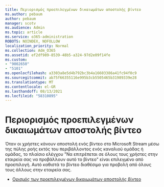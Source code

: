 ```yaml
---
title: Περιορισμός προεπιλεγμένων δικαιωμάτων αποστολής βίντεο
ms.author: pebaum
author: pebaum
manager: scotv
ms.audience: Admin
ms.topic: article
ms.service: o365-administration
ROBOTS: NOINDEX, NOFOLLOW
localization_priority: Normal
ms.collection: Adm_O365
ms.assetid: ef2df989-8539-48b5-a324-97d2e09f14fe
ms.custom:
- "9002650"
- "5101"
ms.openlocfilehash: a3303a8e5d4b792bc3b4a16603386a41fc94f0c9
ms.sourcegitcommit: ab75f66355116e995b3cb5505465b31989339e28
ms.translationtype: MT
ms.contentlocale: el-GR
ms.lasthandoff: 08/13/2021
ms.locfileid: "58310895"
---
```

# <a name="restrict-default-video-upload-permissions"></a>Περιορισμός προεπιλεγμένων δικαιωμάτων αποστολής βίντεο

Όταν οι χρήστες κάνουν αποστολή ενός βίντεο στο Microsoft Stream μέσω της πύλης ροής εκτός του περιβάλλοντος ενός καναλιού ομάδας ή ομάδας, το πλαίσιο ελέγχου "Να επιτρέπεται σε όλους τους χρήστες στην εταιρεία σας να προβάλλουν αυτό το βίντεο" είναι επιλεγμένο από προεπιλογή. Αυτό καθιστά το βίντεο διαθέσιμο για προβολή από όλους τους άλλους στην εταιρεία σας.

- [Ορισμός των προεπιλεγμένων δικαιωμάτων αποστολής βίντεο](https://docs.microsoft.com/stream/default-video-permissions)
